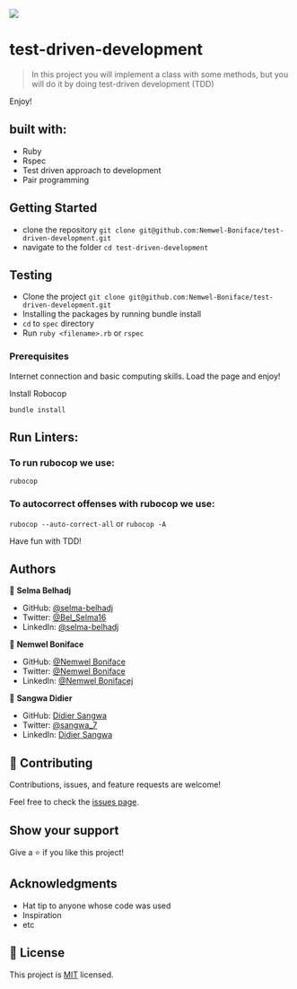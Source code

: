 ![](https://img.shields.io/badge/Microverse-blueviolet)

# test-driven-development

> In this project you will implement a class with some methods, but you will do it by doing test-driven development (TDD)


Enjoy!

## built with:
- Ruby
- Rspec
- Test driven approach to development
- Pair programming

## Getting Started

- clone the repository
`git clone git@github.com:Nemwel-Boniface/test-driven-development.git`
- navigate to the folder
`cd test-driven-development`

## Testing
- Clone the project
`git clone git@github.com:Nemwel-Boniface/test-driven-development.git`
- Installing the packages by running bundle install
- `cd` to `spec` directory
- Run `ruby <filename>.rb` or `rspec`


### Prerequisites
Internet connection and basic computing skills. Load the page and enjoy!

Install Robocop

`bundle install`

## Run Linters:

### To run rubocop we use:
`rubocop`

### To autocorrect offenses with rubocop we use:
`rubocop --auto-correct-all` or
`rubocop -A`

Have fun with TDD!

## Authors

👤 **Selma Belhadj**

- GitHub: [@selma-belhadj](https://github.com/selma-belhadj)
- Twitter: [@Bel_Selma16](https://twitter.com/Bel_Selma16)
- LinkedIn: [@selma-belhadj](https://www.linkedin.com/in/selma-belhadj/)


👤 **Nemwel Boniface**

- GitHub: [@Nemwel Boniface](https://github.com/Nemwel-Boniface)
- Twitter: [@Nemwel Boniface](https://twitter.com/nemwel_bonie)
- LinkedIn: [@Nemwel Bonifacej](https://www.linkedin.com/in/nemwel-nyandoroj/)

👤 **Sangwa Didier**
- GitHub: [Didier Sangwa](https://github.com/sangwa7)
- Twitter: [@sangwa_7](https://twitter.com/sangwa_7)
- LinkedIn: [Didier Sangwa](https://www.linkedin.com/in/didier-sangwa)

## 🤝 Contributing

Contributions, issues, and feature requests are welcome!

Feel free to check the [issues page](https://github.com/Nemwel-Boniface/test-driven-development/issues).

## Show your support

Give a ⭐️ if you like this project!

## Acknowledgments

- Hat tip to anyone whose code was used
- Inspiration
- etc

## 📝 License

This project is [MIT](./MIT.md) licensed.
